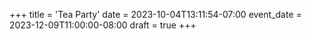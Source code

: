 +++
title = 'Tea Party'
date = 2023-10-04T13:11:54-07:00
event_date = 2023-12-09T11:00:00-08:00
draft = true
+++
